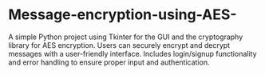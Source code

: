 # Message-encryption-using-AES-
A simple Python project using Tkinter for the GUI and the cryptography library for AES encryption. Users can securely encrypt and decrypt messages with a user-friendly interface. Includes login/signup functionality and error handling to ensure proper input and authentication.
